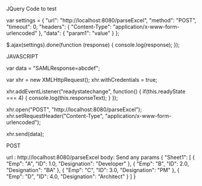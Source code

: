 JQuery Code to test

var settings = {
  "url": "http://localhost:8080/parseExcel",
  "method": "POST",
  "timeout": 0,
  "headers": {
    "Content-Type": "application/x-www-form-urlencoded"
  },
  "data": {
    "param1": "value"
  }
};

$.ajax(settings).done(function (response) {
  console.log(response);
});

JAVASCRIPT 

var data = "SAMLResponse=abcdef";

var xhr = new XMLHttpRequest();
xhr.withCredentials = true;

xhr.addEventListener("readystatechange", function() {
  if(this.readyState === 4) {
    console.log(this.responseText);
  }
});

xhr.open("POST", "http://localhost:8080/parseExcel");
xhr.setRequestHeader("Content-Type", "application/x-www-form-urlencoded");

xhr.send(data);


POST 

url :  http://localhost:8080/parseExcel
body:  Send any params 
{
    "Sheet1": [
        {
            "Emp": "A",
            "ID": 1.0,
            "Designation": "Developer"
        },
        {
            "Emp": "B",
            "ID": 2.0,
            "Designation": "BA"
        },
        {
            "Emp": "C",
            "ID": 3.0,
            "Designation": "PM"
        },
        {
            "Emp": "D",
            "ID": 4.0,
            "Designation": "Architect"
        }
    ]
}

